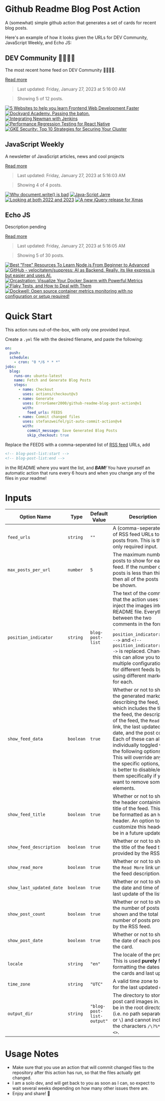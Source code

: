 # Github Readme Blog Post Action

A (somewhat) simple github action that generates a set of cards for recent blog posts.

Here's an example of how it looks given the URLs for DEV Community, JavaScript Weekly, and Echo JS:

<!-- post-list:start -->
## DEV Community 👩‍💻👨‍💻

The most recent home feed on DEV Community 👩‍💻👨‍💻.

[Read more](https://dev.to)
> Last updated: Friday, January 27, 2023 at 5:16:00 AM

> Showing 5 of 12 posts.

[![5 Websites to help you learn Frontend Web Development Faster](https://raw.githubusercontent.com/ErrorGamer2000/github-readme-blog-post-action/main/generated_files/DEV_Community_👩‍💻👨‍💻/5_Websites_to_help_you_learn_Frontend_Web_Development_Faster.svg)](https://dev.to/onlydevs_/5-websites-to-help-you-learn-frontend-web-development-faster-1ici)
[![Dockyard Academy. Passing the baton.](https://raw.githubusercontent.com/ErrorGamer2000/github-readme-blog-post-action/main/generated_files/DEV_Community_👩‍💻👨‍💻/Dockyard_Academy._Passing_the_baton..svg)](https://dev.to/bigspaces/dockyard-academy-passing-the-baton-6p)
[![Integrating Newman with Jenkins](https://raw.githubusercontent.com/ErrorGamer2000/github-readme-blog-post-action/main/generated_files/DEV_Community_👩‍💻👨‍💻/Integrating_Newman_with_Jenkins.svg)](https://dev.to/ranafge/integrating-newman-with-jenkins-1368)
[![Performance Regression Testing for React Native](https://raw.githubusercontent.com/ErrorGamer2000/github-readme-blog-post-action/main/generated_files/DEV_Community_👩‍💻👨‍💻/Performance_Regression_Testing_for_React_Native.svg)](https://dev.to/vladimirnovick/performance-regression-testing-for-react-native-4pj5)
[![GKE Security: Top 10 Strategies for Securing Your Cluster](https://raw.githubusercontent.com/ErrorGamer2000/github-readme-blog-post-action/main/generated_files/DEV_Community_👩‍💻👨‍💻/GKE_Security__Top_10_Strategies_for_Securing_Your_Cluster.svg)](https://dev.to/castai/gke-security-top-10-strategies-for-securing-your-cluster-1p66)


## JavaScript Weekly

A newsletter of JavaScript articles, news and cool projects

[Read more](https://javascriptweekly.com/)
> Last updated: Friday, January 27, 2023 at 5:16:03 AM

> Showing 4 of 4 posts.

[![Why document.write() is bad](https://raw.githubusercontent.com/ErrorGamer2000/github-readme-blog-post-action/main/generated_files/JavaScript_Weekly/Why_document.write()_is_bad.svg)](https://javascriptweekly.com/issues/622)
[![Java-Script Jarre](https://raw.githubusercontent.com/ErrorGamer2000/github-readme-blog-post-action/main/generated_files/JavaScript_Weekly/Java-Script_Jarre.svg)](https://javascriptweekly.com/issues/621)
[![Looking at both 2022 and 2023](https://raw.githubusercontent.com/ErrorGamer2000/github-readme-blog-post-action/main/generated_files/JavaScript_Weekly/Looking_at_both_2022_and_2023.svg)](https://javascriptweekly.com/issues/620)
[![A new jQuery release for Xmas](https://raw.githubusercontent.com/ErrorGamer2000/github-readme-blog-post-action/main/generated_files/JavaScript_Weekly/A_new_jQuery_release_for_Xmas.svg)](https://javascriptweekly.com/issues/619)


## Echo JS

Description pending

[Read more](
http://www.echojs.com
)
> Last updated: Friday, January 27, 2023 at 5:16:05 AM

> Showing 5 of 30 posts.

[![Best "Free" Resources To Learn Node.js From Beginner to Advanced](https://raw.githubusercontent.com/ErrorGamer2000/github-readme-blog-post-action/main/generated_files/_Echo_JS_/Best__Free__Resources_To_Learn_Node.js_From_Beginner_to_Advanced.svg)](https://dev.to/onlydevs_/best-free-resources-to-learn-nodejs-from-beginner-to-advanced-975)
[![GitHub - velocitatem/suppress: AI as Backend. Really, its like express.js but easier and uses AI.](https://raw.githubusercontent.com/ErrorGamer2000/github-readme-blog-post-action/main/generated_files/_Echo_JS_/GitHub_-_velocitatem_suppress__AI_as_Backend._Really__its_like_express.js_but_easier_and_uses_AI..svg)](https://github.com/velocitatem/suppress)
[![Orcastration: Visualize Your Docker Swarm with Powerful Metrics](https://raw.githubusercontent.com/ErrorGamer2000/github-readme-blog-post-action/main/generated_files/_Echo_JS_/Orcastration__Visualize_Your_Docker_Swarm_with_Powerful_Metrics.svg)](https://medium.com/@orcastration2022/orcastration-visualize-your-docker-swarm-with-powerful-metrics-c188373ed58d)
[![Flaky Tests, and How to Deal with Them](https://raw.githubusercontent.com/ErrorGamer2000/github-readme-blog-post-action/main/generated_files/_Echo_JS_/Flaky_Tests__and_How_to_Deal_with_Them.svg)](https://dev.to/codux/flaky-tests-and-how-to-deal-with-them-2id2)
[![
Dockwell: Open source container metrics monitoring with no configuration or setup required!
](https://raw.githubusercontent.com/ErrorGamer2000/github-readme-blog-post-action/main/generated_files/_Echo_JS_/_Dockwell__Open_source_container_metrics_monitoring_with_no_configuration_or_setup_required!_.svg)](
https://dockwell.tech/
)


<!-- post-list:end -->

# Quick Start

This action runs out-of-the-box, with only one provided input.

Create a `.yml` file with the desired filename, and paste the following:

```yml
on:
  push:
  schedule:
    - cron: "0 */6 * * *"
jobs:
  blog:
    runs-on: ubuntu-latest
    name: Fetch and Generate Blog Posts
    steps:
      - name: Checkout
        uses: actions/checkout@v3
      - name: Generate
        uses: ErrorGamer2000/github-readme-blog-post-action@v1
        with:
          feed_urls: FEEDS
      - name: Commit changed files
        uses: stefanzweifel/git-auto-commit-action@v4
        with:
          commit_message: Save Generated Blog Posts
          skip_checkout: true
```

Replace the FEEDS with a comma-seperated list of [RSS feed](https://rss.com/blog/how-do-rss-feeds-work/) URLs, add

```md
<!-- blog-post-list:start -->
<!-- blog-post-list:end -->
```

in the README where you want the list, and **_BAM!_** You have yourself an automatic action that runs every 6 hours and when you change any of the files in your readme!

# Inputs

<table>
  <thead>
    <tr>
      <th>Option Name</th>
      <th>Type</th>
      <th>Default Value</th>
      <th>Description</th>
    </tr>
  </thead>
  <tbody>
    <tr>
      <td><code>feed_urls</code></td>
      <td><code>string</code></td>
      <td><code>""</code></td>
      <td>A (comma-seperated) list of RSS feed URLs to load posts from. This is the only required input.</td>
    </tr>
    <tr>
      <td><code>max_posts_per_url</code></td>
      <td><code>number</code></td>
      <td><code>5</code></td>
      <td>The maximum number of posts to show for each feed. If the number of posts is less than this, then all of the posts will be shown.</td>
    </tr>
    <tr>
      <td><code>position_indicator</code></td>
      <td><code>string</code></td>
      <td><code>blog-post-list</code></td>
      <td>The text of the comments that the action uses to inject the images into the README file. Everything between the two comments in the form <code>&lt;!-- position_indicator:start --&gt;</code> and <code>&lt;!-- position_indicator:end --&gt;</code> is replaced. Changing this can allow you to use multiple configurations for different feeds by using different markers for each.</td>
    </tr>
    <tr>
      <td><code>show_feed_data</code></td>
      <td><code>boolean</code></td>
      <td><code>true</code></td>
      <td>Whether or not to show the generated markdown describing the feed, which includes the title of the feed, the description of the feed, the <code>Read More</code> link, the last updated date, and the post count. Each of these can also be individually toggled with the following options. This will override any of the specific options, so it is better to disable/enable them specifically if you want to remove some elements.</td>
    </tr>
    <tr>
      <td><code>show_feed_title</code></td>
      <td><code>boolean</code></td>
      <td><code>true</code></td>
      <td>Whether or not to show the header containing the title of the feed. This will be formatted as an <code>h2</code> header. An option to customize this header will be in a future update.</td>
    </tr>
    <tr>
      <td><code>show_feed_description</code></td>
      <td><code>boolean</code></td>
      <td><code>true</code></td>
      <td>Whether or not to show the title of the feed that is provided by the RSS feed.</td>
    </tr>
    <tr>
      <td><code>show_read_more</code></td>
      <td><code>boolean</code></td>
      <td><code>true</code></td>
      <td>Whether or not to show the <code>Read More</code> link under the feed description.</td>
    </tr>
    <tr>
      <td><code>show_last_updated_date</code></td>
      <td><code>boolean</code></td>
      <td><code>true</code></td>
      <td>Whether or not to show the date and time of the last update of the list.</td>
    </tr>
    <tr>
      <td><code>show_post_count</code></td>
      <td><code>boolean</code></td>
      <td><code>true</code></td>
      <td>Whether or not to show the number of posts shown and the total number of posts provided by the RSS feed.</td>
    </tr>
    <tr>
      <td><code>show_post_date</code></td>
      <td><code>boolean</code></td>
      <td><code>true</code></td>
      <td>Whether or not to show the date of each post on the card.</td>
    </tr>
    <tr>
      <td><code>locale</code></td>
      <td><code>string</code></td>
      <td><code>"en"</code></td>
      <td>The locale of the project. This is used <strong>purely</strong> for formatting the dates of the cards and last update.</td>
    </tr>
    <tr>
      <td><code>time_zone</code></td>
      <td><code>string</code></td>
      <td><code>"UTC"</code></td>
      <td>A valid time zone to use for the last updated date.</td>
    </tr>
    <tr>
      <td><code>output_dir</code></td>
      <td><code>string</code></td>
      <td><code>"blog-post-list-output"</code></td>
      <td>The directory to store the post card images in. Must be in the root directory (i.e. no path separators <code>/</code> or <code>\</code>) and cannot include the characters <code>/\?%*:|"&lt;&gt;</code>.</td>
    </tr>
<!--
    <tr>
      <td><code></code></td>
      <td><cde></cde></td>
      <td><code></code></td>
      <td></td>
    </tr>
-->
  </tbody>
</table>

# Usage Notes

- Make sure that you use an action that will commit changed files to the repository after this action has run, so that the files actually get changed.
- I am a solo dev, and will get back to you as soon as I can, so expect to wait several weeks depending on how many other issues there are.
- Enjoy and share! 🤗
